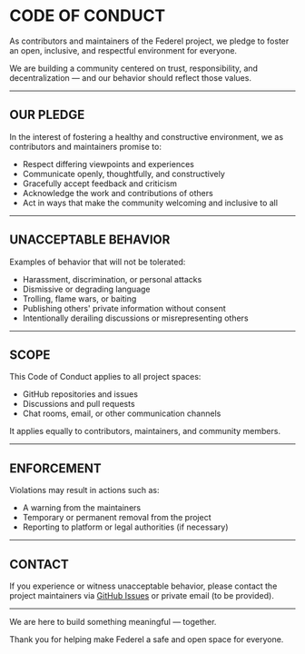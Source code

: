 # CODE OF CONDUCT

As contributors and maintainers of the Federel project, we pledge to foster an open, inclusive, and respectful environment for everyone.

We are building a community centered on trust, responsibility, and decentralization — and our behavior should reflect those values.

---

## OUR PLEDGE

In the interest of fostering a healthy and constructive environment, we as contributors and maintainers promise to:

- Respect differing viewpoints and experiences
- Communicate openly, thoughtfully, and constructively
- Gracefully accept feedback and criticism
- Acknowledge the work and contributions of others
- Act in ways that make the community welcoming and inclusive to all

---

## UNACCEPTABLE BEHAVIOR

Examples of behavior that will not be tolerated:

- Harassment, discrimination, or personal attacks
- Dismissive or degrading language
- Trolling, flame wars, or baiting
- Publishing others' private information without consent
- Intentionally derailing discussions or misrepresenting others

---

## SCOPE

This Code of Conduct applies to all project spaces:

- GitHub repositories and issues
- Discussions and pull requests
- Chat rooms, email, or other communication channels

It applies equally to contributors, maintainers, and community members.

---

## ENFORCEMENT

Violations may result in actions such as:

- A warning from the maintainers
- Temporary or permanent removal from the project
- Reporting to platform or legal authorities (if necessary)

---

## CONTACT

If you experience or witness unacceptable behavior, please contact the project maintainers via [GitHub Issues](https://github.com/vibune/federel/issues) or private email (to be provided).

---

We are here to build something meaningful — together.

Thank you for helping make Federel a safe and open space for everyone.
